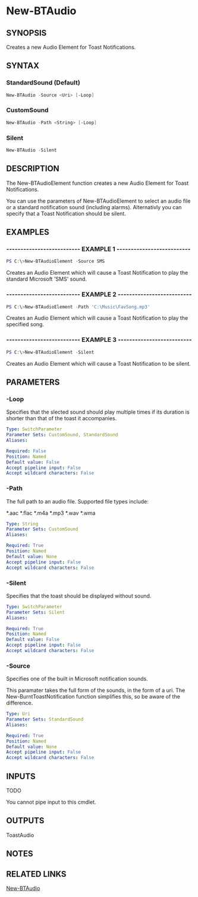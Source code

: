 # New-BTAudio

## SYNOPSIS

Creates a new Audio Element for Toast Notifications.

## SYNTAX

### StandardSound (Default)

```powershell
New-BTAudio -Source <Uri> [-Loop]
```

### CustomSound

```powershell
New-BTAudio -Path <String> [-Loop]
```

### Silent

```powershell
New-BTAudio -Silent
```

## DESCRIPTION

The New-BTAudioElement function creates a new Audio Element for Toast Notifications.

You can use the parameters of New-BTAudioElement to select an audio file or a standard notification sound (including alarms).
Alternativly you can specify that a Toast Notification should be silent.

## EXAMPLES

### -------------------------- EXAMPLE 1 --------------------------

```powershell
PS C:\>New-BTAudioElement -Source SMS
```

Creates an Audio Element which will cause a Toast Notification to play the standard Microsoft 'SMS' sound.

### -------------------------- EXAMPLE 2 --------------------------

```powershell
PS C:\>New-BTAudioElement -Path 'C:\Music\FavSong.mp3'
```

Creates an Audio Element which will cause a Toast Notification to play the specified song.

### -------------------------- EXAMPLE 3 --------------------------

```powershell
PS C:\>New-BTAudioElement -Silent
```

Creates an Audio Element which will cause a Toast Notification to be silent.

## PARAMETERS

### -Loop

Specifies that the slected sound should play multiple times if its duration is shorter than that of the toast it accompanies.

```yaml
Type: SwitchParameter
Parameter Sets: CustomSound, StandardSound
Aliases:

Required: False
Position: Named
Default value: False
Accept pipeline input: False
Accept wildcard characters: False
```

### -Path

The full path to an audio file. Supported file types include:

*.aac
*.flac
*.m4a
*.mp3
*.wav
*.wma

```yaml
Type: String
Parameter Sets: CustomSound
Aliases:

Required: True
Position: Named
Default value: None
Accept pipeline input: False
Accept wildcard characters: False
```

### -Silent

Specifies that the toast should be displayed without sound.

```yaml
Type: SwitchParameter
Parameter Sets: Silent
Aliases:

Required: True
Position: Named
Default value: False
Accept pipeline input: False
Accept wildcard characters: False
```

### -Source

Specifies one of the built in Microsoft notification sounds.

This paramater takes the full form of the sounds, in the form of a uri. The New-BurntToastNotification function simplifies this, so be aware of the difference.

```yaml
Type: Uri
Parameter Sets: StandardSound
Aliases:

Required: True
Position: Named
Default value: None
Accept pipeline input: False
Accept wildcard characters: False
```

## INPUTS

TODO

You cannot pipe input to this cmdlet.

## OUTPUTS

ToastAudio

## NOTES

## RELATED LINKS

[New-BTAudio](https://github.com/Windos/BurntToast/blob/main/Help/New-BTAudio.md)
